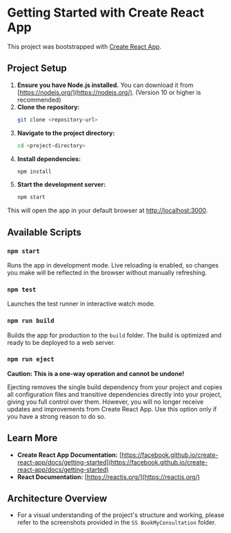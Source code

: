# Getting Started with Create React App

This project was bootstrapped with [Create React App](https://github.com/facebook/create-react-app).

## Project Setup

1. **Ensure you have Node.js installed.** You can download it from [https://nodejs.org/](https://nodejs.org/).  (Version 10 or higher is recommended)
2. **Clone the repository:** 
   ```bash
   git clone <repository-url>
   ```
3. **Navigate to the project directory:**
   ```bash
   cd <project-directory>
   ```
4. **Install dependencies:**
   ```bash
   npm install
   ```
5. **Start the development server:**
   ```bash
   npm start
   ```

This will open the app in your default browser at [http://localhost:3000](http://localhost:3000).

## Available Scripts

### `npm start`

Runs the app in development mode. Live reloading is enabled, so changes you make will be reflected in the browser without manually refreshing.

### `npm test`

Launches the test runner in interactive watch mode. 

### `npm run build`

Builds the app for production to the `build` folder. The build is optimized and ready to be deployed to a web server.

### `npm run eject`

**Caution: This is a one-way operation and cannot be undone!**

Ejecting removes the single build dependency from your project and copies all configuration files and transitive dependencies directly into your project, giving you full control over them. However, you will no longer receive updates and improvements from Create React App. Use this option only if you have a strong reason to do so.

## Learn More

* **Create React App Documentation:** [https://facebook.github.io/create-react-app/docs/getting-started](https://facebook.github.io/create-react-app/docs/getting-started)
* **React Documentation:** [https://reactjs.org/](https://reactjs.org/)

## Architecture Overview

* For a visual understanding of the project's structure and working, please refer to the screenshots provided in the `SS BookMyConsultation` folder.
